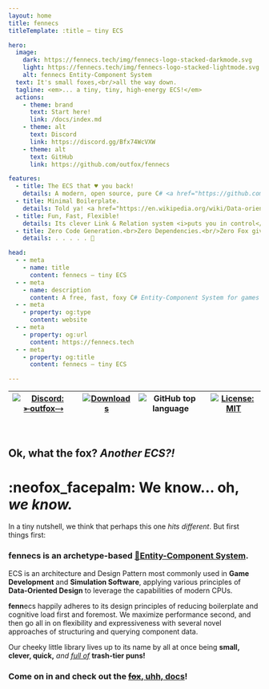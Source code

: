 ```yaml
---
layout: home
title: fennecs
titleTemplate: :title — tiny ECS

hero:
  image: 
    dark: https://fennecs.tech/img/fennecs-logo-stacked-darkmode.svg
    light: https://fennecs.tech/img/fennecs-logo-stacked-lightmode.svg
    alt: fennecs Entity-Component System
  text: It's small foxes,<br/>all the way down.
  tagline: <em>... a tiny, tiny, high-energy ECS!</em>
  actions:
    - theme: brand
      text: Start here!
      link: /docs/index.md
    - theme: alt
      text: Discord
      link: https://discord.gg/Bfx74WcVXW
    - theme: alt
      text: GitHub
      link: https://github.com/outfox/fennecs

features:
  - title: The ECS that ♥️ you back!
    details: A modern, open source, pure C# <a href="https://github.com/SanderMertens/ecs-faq" target="_blank">🔗Entity-Component System</a> for amazing games and simulations!
  - title: Minimal Boilerplate.
    details: Told ya! <a href="https://en.wikipedia.org/wiki/Data-oriented_design" target="_blank">🔗Data-Oriented Design</a> can be slick and simple after all! <br/><i>Make choices, not compromises!</i>
  - title: Fun, Fast, Flexible!
    details: Its clever Link & Relation system <i>puts you in control</i> of how your Entities and Objects relate. 
  - title: Zero Code Generation.<br>Zero Dependencies.<br/>Zero Fox given.
    details: . . . . . 💢

head:
  - - meta
    - name: title
      content: fennecs — tiny ECS
  - - meta
    - name: description
      content: A free, fast, foxy C# Entity-Component System for games and simulations!
  - - meta
    - property: og:type
      content: website
  - - meta
    - property: og:url
      content: https://fennecs.tech
  - - meta
    - property: og:title
      content: fennecs — tiny ECS

---
```


| [![Discord: ⤜outfox⤏](https://img.shields.io/badge/Discord-_%E2%A4%9Coutfox%E2%A4%8F-284AAF?style=for-the-badge&logo=discord&logoColor=f5f5f5)](https://discord.gg/Bfx74WcVXW) | [![Downloads](https://img.shields.io/nuget/dt/fennecs?style=for-the-badge&color=284AAF&logo=nuget&logoColor=f5f5f5)](https://www.nuget.org/packages/fennecs/) | ![GitHub top language](https://img.shields.io/badge/C%23-100%25_-284AAF?style=for-the-badge&logo=dotnet&logoColor=f5f5f5) | [![License: MIT](https://img.shields.io/github/license/outfox/fennecs?style=for-the-badge&color=284AAF)](https://github.com/outfox/fennECS?tab=MIT-1-ov-file#readme) |
|-----|-----|-----|-----|

<br/>

## Ok, what the fox? *Another ECS?!*
# :neofox_facepalm: We know... oh, _we know._    

In a tiny nutshell, we think that perhaps this one *hits different*. But first things first:

###  **fenn**ecs is an archetype-based [🔗Entity-Component System](https://github.com/SanderMertens/ecs-faq). 

ECS is an architecture and Design Pattern most commonly used in **Game Development** and **Simulation Software**, applying various principles of **Data-Oriented Design** to leverage the capabilities of modern CPUs.

**fenn**ecs happily adheres to its design principles of reducing boilerplate and cognitive load first and foremost. We maximize performance second, and then go all in on flexibility and expressiveness with several novel approaches of structuring and querying component data. 

Our cheeky little library lives up to its name by all at once being **small, clever, quick,** *and <u>full of</u>* **trash-tier puns!**

### Come on in and check out the [~~fox~~, uhh, docs](/docs/index.md)!